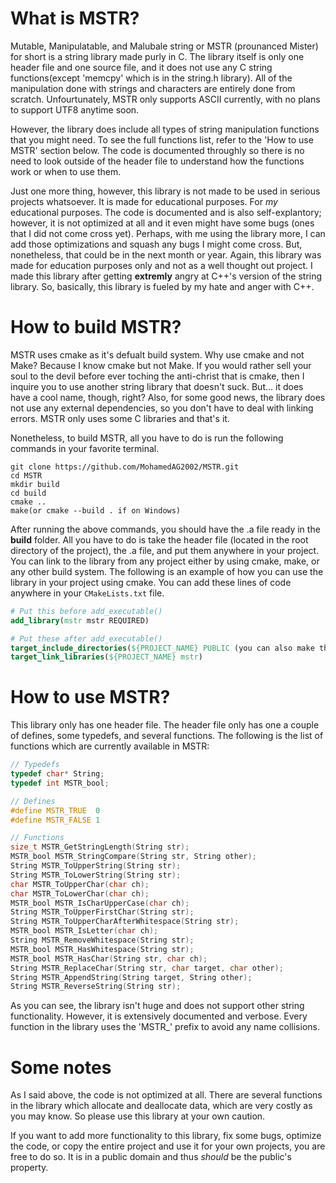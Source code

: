 # What is MSTR?
Mutable, Manipulatable, and Malubale string or MSTR (prounanced Mister) for short is a string library made purly in C. The library itself is only one header file and one source file, and it does not use any C string functions(except 'memcpy' which is in the string.h library). All of the manipulation done with strings and characters are entirely done from scratch. Unfourtunately, MSTR only supports ASCII currently, with no plans to support UTF8 anytime soon. 

However, the library does include all types of string manipulation functions that you might need. To see the full functions list, refer to the 'How to use MSTR' section below. The code is documented throughly so there is no need to look outside of the header file to understand how the functions work or when to use them. 

Just one more thing, however, this library is not made to be used in serious projects whatsoever. It is made for educational purposes. For *my* educational purposes. The code is documented and is also self-explantory; however, it is not optimized at all and it even might have some bugs (ones that I did not come cross yet). Perhaps, with me using the library more, I can add those optimizations and squash any bugs I might come cross. But, nonetheless, that could be in the next month or year. Again, this library was made for education purposes only and not as a well thought out project. I made this library after getting **extremly** angry at C++'s version of the string library. So, basically, this library is fueled by my hate and anger with C++.

# How to build MSTR?
MSTR uses cmake as it's defualt build system. Why use cmake and not Make? Because I know cmake but not Make. If you would rather sell your soul to the devil before ever toching the anti-christ that is cmake, then I inquire you to use another string library that doesn't suck. But... it does have a cool name, though, right? Also, for some good news, the library does not use any external dependencies, so you don't have to deal with linking errors. MSTR only uses some C libraries and that's it. 

Nonetheless, to build MSTR, all you have to do is run the following commands in your favorite terminal.

~~~
git clone https://github.com/MohamedAG2002/MSTR.git
cd MSTR
mkdir build 
cd build
cmake ..
make(or cmake --build . if on Windows)
~~~

After running the above commands, you should have the .a file ready in the **build** folder. All you have to do is take the header file (located in the root directory of the project), the .a file, and put them anywhere in your project. You can link to the library from any project either by using cmake, make, or any other build system. The following is an example of how you can use the library in your project using cmake. You can add these lines of code anywhere in your `CMakeLists.txt` file.

~~~cmake
# Put this before add_executable()
add_library(mstr mstr REQUIRED)

# Put these after add_executable()
target_include_directories(${PROJECT_NAME} PUBLIC (you can also make this PRIVATE) path/to/libmstr.a)
target_link_libraries(${PROJECT_NAME} mstr)
~~~

# How to use MSTR?
This library only has one header file. The header file only has one a couple of defines, some typedefs, and several functions. The following is the list of functions which are currently available in MSTR:

~~~c
// Typedefs 
typedef char* String;
typedef int MSTR_bool;

// Defines 
#define MSTR_TRUE  0
#define MSTR_FALSE 1

// Functions
size_t MSTR_GetStringLength(String str);
MSTR_bool MSTR_StringCompare(String str, String other);
String MSTR_ToUpperString(String str);
String MSTR_ToLowerString(String str);
char MSTR_ToUpperChar(char ch);
char MSTR_ToLowerChar(char ch);
MSTR_bool MSTR_IsCharUpperCase(char ch);
String MSTR_ToUpperFirstChar(String str);
String MSTR_ToUpperCharAfterWhitespace(String str);
MSTR_bool MSTR_IsLetter(char ch);
String MSTR_RemoveWhitespace(String str);
MSTR_bool MSTR_HasWhitespace(String str);
MSTR_bool MSTR_HasChar(String str, char ch);
String MSTR_ReplaceChar(String str, char target, char other);
String MSTR_AppendString(String target, String other);
String MSTR_ReverseString(String str);
~~~

As you can see, the library isn't huge and does not support other string functionality. However, it is extensively documented and verbose. Every function in the library uses the 'MSTR_' prefix to avoid any name collisions. 

# Some notes
As I said above, the code is not optimized at all. There are several functions in the library which allocate and deallocate data, which are very costly as you may know. So please use this library at your own caution. 

If you want to add more functionality to this library, fix some bugs, optimize the code, or copy the entire project and use it for your own projects, you are free to do so. It is in a public domain and thus *should* be the public's property.
